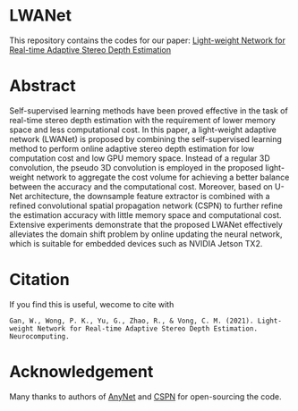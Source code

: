 # LWANet
This repository contains the codes for our paper: [Light-weight Network for Real-time Adaptive Stereo Depth Estimation](https://www.sciencedirect.com/science/article/pii/S0925231221002599) 

# Abstract
Self-supervised learning methods have been proved effective in the task of real-time stereo
depth estimation with the requirement of lower memory space and less computational cost. In this
paper, a light-weight adaptive network (LWANet) is proposed by combining the self-supervised
learning method to perform online adaptive stereo depth estimation for low computation cost and
low GPU memory space. Instead of a regular 3D convolution, the pseudo 3D convolution is
employed in the proposed light-weight network to aggregate the cost volume for achieving a better
balance between the accuracy and the computational cost. Moreover, based on U-Net architecture,
the downsample feature extractor is combined with a refined convolutional spatial propagation
network (CSPN) to further refine the estimation accuracy with little memory space and
computational cost. Extensive experiments demonstrate that the proposed LWANet effectively
alleviates the domain shift problem by online updating the neural network, which is suitable for
embedded devices such as NVIDIA Jetson TX2.



# Citation

If you find this is useful, wecome to cite with 

```
Gan, W., Wong, P. K., Yu, G., Zhao, R., & Vong, C. M. (2021). Light-weight Network for Real-time Adaptive Stereo Depth Estimation. Neurocomputing.
```

# Acknowledgement

Many thanks to authors of [AnyNet](https://github.com/mileyan/AnyNet) and [CSPN](https://github.com/XinJCheng/CSPN) for open-sourcing the code.
